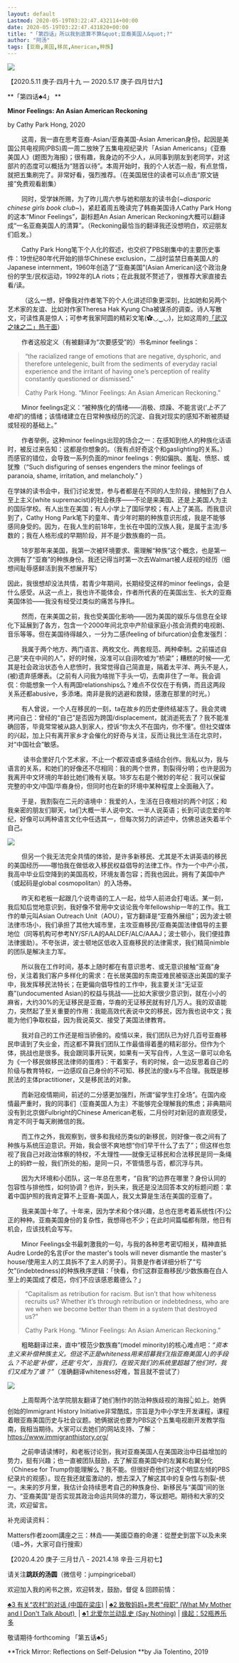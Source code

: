```yaml
---
layout: default
Lastmod: 2020-05-19T03:22:47.432114+00:00
date: 2020-05-19T03:22:47.431820+00:00
title: "「第四话」所以我到底算不算&quot;亚裔美国人&quot;?"
author: "阿汤"
tags: [亚裔,美国,移民,American,种族]
---
```


![](https://images.weserv.nl/?url=https%3A//mmbiz.qpic.cn/mmbiz_jpg/HtQlsibBuSluxGtPCnc9X2OvicMjiaMEfoSuvktdnftYvRxeqwSib4EBGqniax2Tl2puH1lbmwKyHXuH9jVyLAeWjcg/640%3Fwx_fmt%3Djpeg)

【2020.5.11 庚子·四月十九 — 2020.5.17 庚子·四月廿六】  

**「第四话♣4」 **

**Minor Feelings: An Asian American Reckoning**  

by Cathy Park Hong, 2020

        这周，我一直在思考亚裔-Asian/亚裔美国-Asian American身份。起因是美国公共电视网(PBS)周一周二放映了五集电视纪录片「Asian Americans」《亚裔美国人》(题图为海报)；很有趣，我身边的不少人，从同事到朋友到老同学，对这部片的态度可以概括为“翘首以待”。本周开始时，我的个人状态一般，有点怠惰，就把五集刷完了。非常好看，强烈推荐。（在美国居住的读者可以点击“原文链接”免费观看剧集）  

        同时，受学妹所赐，为了昨儿周六参与她和朋友的读书会(_~diasporic chinese girls book club~_)，紧赶着周五晚读完了韩裔美国诗人Cathy Park Hong的这本“Minor Feelings”，副标题An Asian American Reckoning大概可以翻译成“一名亚裔美国人的清算”。（Reckoning最恰当的翻译我还没想明白，欢迎朋友们启发。）

        Cathy Park Hong笔下个人化的叙述，也交织了PBS剧集中的主要历史事件：19世纪80年代开始的排华Chinese exclusion，二战时监禁日裔美国人的Japanese internment，1960年创造了“亚裔美国”(Asian American)这个政治身份的学生/民权运动，1992年的LA riots；在此我就不赘述了，很推荐大家直接去看/读。

        （这么一想，好像我对作者笔下的个人化讲述印象更深刻，比如她和另两个艺术家的友谊、比如对作家Theresa Hak Kyung Cha被谋杀的调查。诗人写散文，可读性真是惊人；可参考我家阿圆的精彩文笔(✿◡‿◡)，比如这周的[「武汉之味之二」热干面](http://mp.weixin.qq.com/s?__biz=MzI1MDEzMTMwOA==&mid=2648842862&idx=1&sn=3c200bc16dfd3f815c6c305e32eff942&chksm=f190646dc6e7ed7b0a54145e92e502a94ba5a81ed54694df33e6e36f3025719c3171af9f5487&scene=21#wechat_redirect)）

        作者这般定义（有被翻译为“次要感受”的）书名minor feelings：

> “the racialized range of emotions that are negative, dysphoric, and therefore untelegenic, built from the sediments of everyday racial experience and the irritant of having one’s perception of reality constantly questioned or dismissed."
> 
> Cathy Park Hong. “Minor Feelings: An Asian American Reckoning.”

        Minor feelings定义：“被种族化的情绪——消极、烦躁、不能言说(‘_上不了电视’_)的情绪；该情绪建立在日常种族经历的沉淀、自我对现实的感知不断被质疑或轻视的基础上。”

        作者举例，这种minor feelings出现的场合之一：在感知到他人的种族化话语时，被反过来告知：这都是你想象的。（我有点好奇这个和gaslighting的关系。）而感官的错位，会导致一系列负面的minor feelings：例如偏执、羞耻、愤怒、或犹豫（“Such disfiguring of senses engenders the minor feelings of paranoia, shame, irritation, and melancholy.” ）

在学妹的读书会中，我们讨论发觉，参与者都是在不同的人生阶段，接触到了白人至上主义(white supremacist)的社会秩序——不论是来美国、还是上美国人为主的国际学校。有人出生在美国；有人小学上了国际学校；有人上了美高。而我意识到了，Cathy Hong Park笔下的童年、青少年时期的种族意识形成，我是不能够感同身受的。因为，在我人生的前18年，生长在中国的汉族人我，是属于主流/多数的；我在人格形成的早期阶段，并不是少数族裔的一员。

        18岁那年来美国，我第一次被环境要求、需理解“种族”这个概念，也是第一次拥有了“亚裔”的种族身份。我还记得当时第一次去Walmart被人歧视的经历（细想间耻辱感鲜活到我不想展开写）

因此，我很想却没法共情，若青少年期间，长期经受这样的minor feelings，会是什么感受。从这一点上，我也许不能体会，作者所代表的在美国出生、长大的亚裔美国体验——我没有经受过类似的痛苦与挣扎。

        然而，在来美国之前，我也受美国化影响——因为美国的娱乐与信息在全球化下延展到了各方，包含一个2000年间北京中产阶级家庭小孩会消费的电视剧、音乐等等。但在美国待得越久，一分为二感(feeling of bifurcation)会愈发强烈：

        我属于两个地方、两门语言、两枚文化、两套规范、两种牵制。之前描述自己是“夹在中间的人”，好的时候，没准可以自诩吹嘘为“桥梁”；糟糕的时候——尤其是社会政治状态令人悲愤时，我常觉得自己简直是，隔着太平洋、两头不是人，(被)遗弃感爆表。（之前有人问我为啥抛下手头一切，去南非住了一年。我会调侃：你能想象一个人有两国relationships么？难点不仅仅在于有俩，而且这两段关系还都abusive，多添堵。南非是我的逃避和救赎，感激在那里的时光。）

        有人曾说，一个人在移民的一刻，ta在故乡的历史便终结凝冻了。我会灵魂拷问自己：曾经的“自己”是否因为跨国/displacement，就消逝死去了？我不能准确回答，毕竟常常被从路人到家人，控诉“你太久不在国内，你不懂”。但社交媒体的兴起，加上只有离开家乡才会催化的好奇与关注，反而让我比生活在北京时，对“中国社会”敏感。

         读书会里好几个艺术家，不止一个都双语或多语结合创作。我私以为，我与语言的关系，和她们的好像还不尽相同：我的两个世界，割裂得分明；也许是因为我离开中文环境的年龄比她们晚有关联。18岁左右是个微妙的年纪：我可以保留完整的中文/中国/华裔身份，但同时也在新的环境中某种程度上全面融入了。

        于是，我割裂在二元的语境中：我爱的人，生活在日夜相对的两个时区；和我亲密的朋友们聊天，ta们大概一半人说中文、一半人说英语；长到可谈恋爱的年纪，好像可以两种语言文化中任选其一，但每次努力的讲述中，仿佛总迷失着半个自己。

![](https://images.weserv.nl/?url=https%3A//mmbiz.qpic.cn/mmbiz_png/HtQlsibBuSltq7UBSPJNkHU3TJ3AgXrS7CNGFfOTPNN1rLA2EbNBmk51dHxGoIWUwz6gAlXoAzYsFAichqibEWLxA/640%3Fwx_fmt%3Dpng)  

        但另一个我无法完全共情的体验，是许多新移民、尤其是不太讲英语的移民的美国经历——哪怕我在做低收入移民权益倡导的法律工作。作为一个中产小孩，我高中毕业后空降到的美国高校，环境友善包容；而我也因此，拥有了美国中产（或起码是global cosmopolitan）的入场券。

        昨天和老板一起跟几个说粤语的工人一起，给华人前进会打电话。某一刻，我后知后觉地意识到，我好像不曾用中文谈论我今年fellowship一年的工作。我工作的单元叫Asian Outreach Unit（AOU），官方翻译是“亚裔外展组”；因为波士顿法律市场小，我们承担了其他大城市里，主攻亚裔移民/亚裔美国法律倡导的主要地位（同等机构可参考NY/SF/LA的AALDEF/ALC/AAAJ；波士顿小，我们便挂靠法律援助）。不夸张讲，波士顿地区低收入亚裔移民的法律需求，我们精简nimble的团队是解决主力军。

        所以我在工作时间，基本上随时都在有意识思考、或无意识接触“亚裔”身份，关注着我们客户多样化的需求：在长居美国的东南亚难民被驱逐出美国的案子中，我发挥移民法特长；在更偏向倡导性的工作中，我主要关注“无证亚裔”(undocumented Asian)的权益与挑战——比如大家很少意识到，就在小小的麻省，大约30%的无证移民是亚裔，华裔的无证移民就有好几万人。我的双语能力，突然起了至关重要的作用：我能高效代表说中文的移民，因为我也说中文；我能为他们争取权益，因为我说英文、接受了美国法律教育。

        我对自己的工作还是相当骄傲的。疫情以来，我们团队已为好几百号亚裔移民申请到了失业金，而这都不算我们团队工作最值得着墨的精彩部分。但作为个体，挑战也是很多。我会跟同事开玩笑，如果有一天写自传，人生这一章可以命名为《一个移民做移民法律师的蛋疼》：干着案子，有的时候，会一边反思着自己的阶级与教育特权，一边感叹自己身份的不可知、移民法的傻x与不合理。我既是移民法的主体practitioner，又是移民法的对象。  

        而新冠疫情期间，前述的二分感更加强烈，所谓“留学生打全场”。在国内疫情最严重时，我的同事们（亚裔美国人为主）不能够完全理解我的焦虑；非典期间没有到北京做Fulbright的Chinese American老板，二月份时对新冠的直观感受，肯定不同于每天刷微信的我。

        而工作之外，我观察到，很多和我经历类似的新移民，则好像一夜之间有了种族与系统压迫意识。开始，我会很不爽地想“你们早干什么了去了”；但这样也忽视了我自己对政治体察的特权，不太理性——就像无证移民和合法移民是同一条绳上的蚂蚱一般，我们所处的船，是同一只，不管情愿与否，都沉浮与共。

        因为大环境和小团队，这一年总在思考，“自我”的边界在哪里？身份认同的包容性与排他性，如何协调？也许，到头来，我还是没法回答本文的标题问题：拿着中国护照的我肯定算不上亚裔-美国人，我又太算是生活在美国的亚裔了。

        我来美国十年了。十年来，因为学术和个体兴趣，总也在思考着系统性(不)公正的种种。亚裔美国身份的复杂性，我想得也不少；在此时间篇幅都有限，他日有机会，应该找机会写写。

        Minor Feelings全书最刺激我的一句，与我的各种思考密切相关，精神直抵Audre Lorde的名言(For the master's tools will never dismantle the master's house/使用主人的工具拆不了主人的房子）。背景是作者详细分析了“亏欠”(indebtedness)的种族秩序逻辑：「快看，你们这群亚裔移民/少数族裔在白人至上的美国成了模范，你们不应该感恩戴德么？」

> “Capitalism as retribution for racism. But isn’t that how whiteness recruits us? Whether it’s through retribution or indebtedness, who are we when we become better than them in a system that destroyed us?”
> 
> Cathy Park Hong. “Minor Feelings: An Asian American Reckoning.”

        粗略翻译过来，直中“模范少数族裔”(model minority)的核心难点吧：_“资本主义来补偿种族主义。但这不正是whiteness用来招募我们(指亚裔美国人)的手段么？不论是‘补偿’，还是‘亏欠’，当我们，在毁灭我们的系统里超越了他们时，我们又成为了谁？”_（准确翻译whiteness好难，暂且就不尝试了）

![](https://images.weserv.nl/?url=https%3A//mmbiz.qpic.cn/mmbiz_jpg/HtQlsibBuSltq7UBSPJNkHU3TJ3AgXrS7f8ogCq1KlBh388iaWfTO8eRzUSyKHoj15ibQvzAvvQ6cXic7q13guG2gA/640%3Fwx_fmt%3Djpeg)

        上周帮两个法学院朋友翻译了她们制作的防治种族歧视的海报👆如上。她俩创始的Immigrant History Initiative非常酷炫，宗旨是为中小学生开发课程，课程着眼亚裔美国历史与社会议题。她俩据说也要为PBS这个五集电视剧开发教学指南，我相当期待。大家可以去她们的网站支持、了解：https://www.immigranthistory.org/

        之前申请读博时，和老板讨论到，我对亚裔美国人在美国政治中日益增加的势力，挺有兴趣；也一直被团队鼓励，去了解亚裔美国中的左翼和右翼分化（Chinese for Trump你能理解么？我不能。但很好奇他们对这个明显左倾的PBS纪录片的观感）。现在我还就蛮激动的，想去深入了解这其中的复杂性与割裂-统一。未来的岁月里，我估计会持续思考自己的种族身份、新移民与“美国”间的张力、“亚裔美国”是否实现其政治命运共同体的潜力，等议题吧。期待和大家的交流，欢迎留言。

补充阅读资料：  

Matters作者zoom講座之三：林垚——美國亞裔的命運：從歷史到當下以及未來 （墙~外，大家可自行搜索）

【2020.4.20 庚子·三月廿八 - 2021.4.18 辛丑·三月初七】  

请关注**跳跃的汤圆**（微信号：jumpingriceball）

欢迎加入我的闲书之旅，欢迎转发，鼓励，督促 & 回顾前情：

[♣3 有关“农村”的对话 (中国在梁庄)](http://mp.weixin.qq.com/s?__biz=MzI1MDEzMTMwOA==&mid=2648842824&idx=1&sn=be8f28497be484764ca85919cd185fd5&chksm=f190644bc6e7ed5d52ca0c09de1b7c9e727a3e50ce21efd2a9e985414c7592a99220d9620b0f&scene=21#wechat_redirect) | [♣2 致敬妈妈+思考“母职” (What My Mother and I Don't Talk About) ](http://mp.weixin.qq.com/s?__biz=MzI1MDEzMTMwOA==&mid=2648842803&idx=1&sn=fe153b33655eb094054a61a51a299783&chksm=f1906430c6e7ed26404a00145a7ed4ed5ac4710485e41e07afd78bfdb56ff85a8956877868d5&scene=21#wechat_redirect) | [♣1 北爱尔兰动乱史 (S](http://mp.weixin.qq.com/s?__biz=MzI1MDEzMTMwOA==&mid=2648842790&idx=1&sn=234659481a431c6a3617b30091ee7a4b&chksm=f1906425c6e7ed33538a4e5640bc1bb10e40f8c8bcc0b96d5d3781ab7258a2f5818af252c041&scene=21#wechat_redirect)[ay Nothing)](http://mp.weixin.qq.com/s?__biz=MzI1MDEzMTMwOA==&mid=2648842790&idx=1&sn=234659481a431c6a3617b30091ee7a4b&chksm=f1906425c6e7ed33538a4e5640bc1bb10e40f8c8bcc0b96d5d3781ab7258a2f5818af252c041&scene=21#wechat_redirect) | [缘起：52瓶养乐多](http://mp.weixin.qq.com/s?__biz=MzI1MDEzMTMwOA==&mid=2648842768&idx=1&sn=cdc8bbc5c688de481f9d53c8720ca3ca&chksm=f1906413c6e7ed0515b4e5a4af2ec3a0311c6dc80683d8e90f180b28bb5eb48fa68d4f0d3c60&scene=21#wechat_redirect)

敬请期待·forthcoming 「第五话♣5」 

**Trick Mirror: Reflections on Self-Delusion **by Jia Tolentino, 2019

